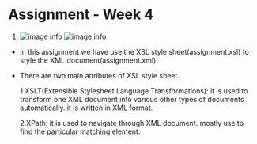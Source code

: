 # Assignment - Week 4

1. ![image info](./catalog1.PNG)
   ![image info](./catalog2.PNG)

- in this assignment we have use the XSL style sheet(assignment.xsl) to style the XML document(assignment.xml).
- There are two main attributes of XSL style sheet.
    
    1.XSLT(Extensible Stylesheet Language Transformations): it is used to transform one XML document into various other types of documents automatically.
    it is written in XML format.

    2.XPath: it is used to navigate through XML document. mostly use to find the particular matching element.
